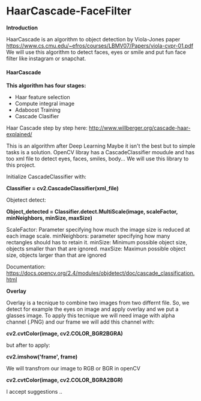 # HaarCascade-FaceFilter

**Introduction**

HaarCascade is an algorithm to object detection by Viola-Jones paper https://www.cs.cmu.edu/~efros/courses/LBMV07/Papers/viola-cvpr-01.pdf
We will use this algorithm to detect faces, eyes or smile and put fun face filter like instagram or snapchat.




#### HaarCascade ####

**This algorithm has four stages:**

- Haar feature selection
- Compute integral image
- Adaboost Training 
- Cascade Clasifier

Haar Cascade step by step here: http://www.willberger.org/cascade-haar-explained/

This is an algorithm after Deep Learning Maybe it isn't the best but to simple tasks is a solution. 
OpenCV libray has a CascadeClassifier moudule and has too xml file to detect eyes, faces, smiles, body... We will use this library to this project.

Initialize CascadeClassifier with:

  **Classifier = cv2.CascadeClassifier(xml_file)**
  
Objetect detect:

  **Object_detected = Classifier.detect.MultiScale(image, scaleFactor, minNeighbors, minSize, maxSize)**
  
  ScaleFactor: Parameter specifying how much the image size is reduced at each image scale.
  minNeighbors: parameter specifying how many rectangles should has to retain it.
  minSize: Minimum possible object size, objects smaller than that are ignored.
  maxSize: Maximun possible object size, objects larger than that are ignored
  
  Documentation: https://docs.opencv.org/2.4/modules/objdetect/doc/cascade_classification.html
	
	
	

**Overlay**

Overlay is a tecnique to combine two images from two differnt file. So, we detect for example the eyes on image and apply overlay and we put a glasses image. To apply this tecnique we will need image with alpha channel (.PNG) and our frame we will add this channel with:

  **cv2.cvtColor(image, cv2.COLOR_BGR2BGRA)**
  
 but after to apply:
  
  **cv2.imshow('frame', frame)**
  
 We will transfrom our image to RGB or BGR in openCV
  
  **cv2.cvtColor(image, cv2.COLOR_BGRA2BGR)**

I accept suggestions ..
  
